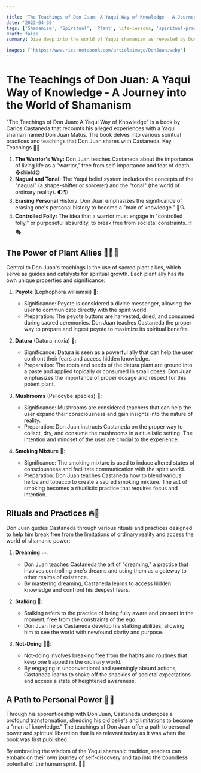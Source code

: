 ```yaml
---

title: 'The Teachings of Don Juan: A Yaqui Way of Knowledge - A Journey into the World of Shamanism'
date: '2023-04-30'
tags: ['Shamanism', 'Spiritual', 'Plant', life-lessons, 'spiritual-practices', 'carlos-castaneda']
draft: false
summary: Dive deep into the world of Yaqui shamanism as revealed by Don Juan Matus to Carlos Castaneda. Explore the significance of powerful plant allies and the transformative rituals that can lead to personal growth and spiritual awakening.

images: ['https://www.rics-notebook.com/articleimage/DonJaun.webp']
---
```


# The Teachings of Don Juan: A Yaqui Way of Knowledge - A Journey into the World of Shamanism

"The Teachings of Don Juan: A Yaqui Way of Knowledge" is a book by Carlos Castaneda that recounts his alleged experiences with a Yaqui shaman named Don Juan Matus. The book delves into various spiritual practices and teachings that Don Juan shares with Castaneda.
Key Teachings 🌿📜

1. **The Warrior's Way:** Don Juan teaches Castaneda about the importance of living life as a "warrior," free from self-importance and fear of death. �shield🌞
2. **Nagual and Tonal:** The Yaqui belief system includes the concepts of the "nagual" (a shape-shifter or sorcerer) and the "tonal" (the world of ordinary reality). 🌓🌎
3. **Erasing Personal** History: Don Juan emphasizes the significance of erasing one's personal history to become a "man of knowledge." 🧠🔍
4. **Controlled Folly:** The idea that a warrior must engage in "controlled folly," or purposeful absurdity, to break free from societal constraints. 🃏🎭

## The Power of Plant Allies 🌿🌵🍄

Central to Don Juan's teachings is the use of sacred plant allies, which serve as guides and catalysts for spiritual growth. Each plant ally has its own unique properties and significance:

1. **Peyote** (Lophophora williamsii) 🌵:

   - Significance: Peyote is considered a divine messenger, allowing the user to communicate directly with the spirit world.
   - Preparation: The peyote buttons are harvested, dried, and consumed during sacred ceremonies. Don Juan teaches Castaneda the proper way to prepare and ingest peyote to maximize its spiritual benefits.

2. **Datura** (Datura inoxia) 🌿:

   - Significance: Datura is seen as a powerful ally that can help the user confront their fears and access hidden knowledge.
   - Preparation: The roots and seeds of the datura plant are ground into a paste and applied topically or consumed in small doses. Don Juan emphasizes the importance of proper dosage and respect for this potent plant.

3. **Mushrooms** (Psilocybe species) 🍄:

   - Significance: Mushrooms are considered teachers that can help the user expand their consciousness and gain insights into the nature of reality.
   - Preparation: Don Juan instructs Castaneda on the proper way to collect, dry, and consume the mushrooms in a ritualistic setting. The intention and mindset of the user are crucial to the experience.

4. **Smoking Mixture** 🚬:
   - Significance: The smoking mixture is used to induce altered states of consciousness and facilitate communication with the spirit world.
   - Preparation: Don Juan teaches Castaneda how to blend various herbs and tobacco to create a sacred smoking mixture. The act of smoking becomes a ritualistic practice that requires focus and intention.

## Rituals and Practices 🔥🌠

Don Juan guides Castaneda through various rituals and practices designed to help him break free from the limitations of ordinary reality and access the world of shamanic power:

1. **Dreaming** 💤:

   - Don Juan teaches Castaneda the art of "dreaming," a practice that involves controlling one's dreams and using them as a gateway to other realms of existence.
   - By mastering dreaming, Castaneda learns to access hidden knowledge and confront his deepest fears.

2. **Stalking** 🐾:

   - Stalking refers to the practice of being fully aware and present in the moment, free from the constraints of the ego.
   - Don Juan helps Castaneda develop his stalking abilities, allowing him to see the world with newfound clarity and purpose.

3. **Not-Doing** 🧘‍♂️:
   - Not-doing involves breaking free from the habits and routines that keep one trapped in the ordinary world.
   - By engaging in unconventional and seemingly absurd actions, Castaneda learns to shake off the shackles of societal expectations and access a state of heightened awareness.

## A Path to Personal Power 💪✨

Through his apprenticeship with Don Juan, Castaneda undergoes a profound transformation, shedding his old beliefs and limitations to become a "man of knowledge." The teachings of Don Juan offer a path to personal power and spiritual liberation that is as relevant today as it was when the book was first published.

By embracing the wisdom of the Yaqui shamanic tradition, readers can embark on their own journey of self-discovery and tap into the boundless potential of the human spirit. 🌠🔥
